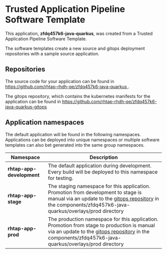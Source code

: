 # Trusted Application Pipeline Software Template

This application, **zfdq457k6-java-quarkus**, was created from a Trusted Application Pipeline Software Template.

The software templates create a new source and gitops deployment repositories with a sample source application. 

## Repositories

The source code for your application can be found in [https://github.com/rhtap-rhdh-qe/zfdq457k6-java-quarkus ](https://github.com/rhtap-rhdh-qe/zfdq457k6-java-quarkus ).
 
The gitops repository, which contains the kubernetes manifests for the application can be found in 
[https://github.com/rhtap-rhdh-qe/zfdq457k6-java-quarkus-gitops ](https://github.com/rhtap-rhdh-qe/zfdq457k6-java-quarkus-gitops ) 

## Application namespaces 

The default application will be found in the following namespaces. Applications can be deployed into unique namespaces or multiple software templates can also bet generated into the same group namespaces.  

|  Namespace   |  Description   |  
| -------- | -------- |   
| **rhtap-app-development** | The default application during development. Every build will be deployed to this namespace for testing. | 
| **rhtap-app-stage** | The staging namespace for this application. Promotion from development to stage is manual via an update to the [gitops repository](https://github.com/rhtap-rhdh-qe/zfdq457k6-java-quarkus-gitops ) in the components/zfdq457k6-java-quarkus/overlays/prod directory |  
| **rhtap-app-prod** | The production namespace for this application. Promotion from stage to production is manual via an update to the [gitops repository](https://github.com/rhtap-rhdh-qe/zfdq457k6-java-quarkus-gitops ) in the components/zfdq457k6-java-quarkus/overlays/prod directory | 